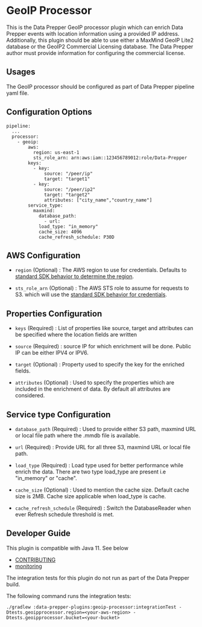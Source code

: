# GeoIP Processor

This is the Data Prepper GeoIP processor plugin which can enrich 
Data Prepper events with location information using a provided IP address.
Additionally, this plugin should be able to use either a MaxMind GeoIP Lite2 database 
or the GeoIP2 Commercial Licensing database. 
The Data Prepper author must provide information for configuring the commercial license.


## Usages

The GeoIP processor should be configured as part of Data Prepper pipeline yaml file.

## Configuration Options

```
pipeline:
  ...
  processor:
    - geoip:
        aws:
          region: us-east-1
          sts_role_arn: arn:aws:iam::123456789012:role/Data-Prepper                  
        keys:
          - key:
              source: "/peer/ip"
              target: "target1"
          - key:
              source: "/peer/ip2"
              target: "target2"
              attributes: ["city_name","country_name"]
        service_type:
          maxmind:
            database_path:
              - url: 
            load_type: "in_memory"
            cache_size: 4096
            cache_refresh_schedule: P30D
```

## AWS Configuration

- `region` (Optional) : The AWS region to use for credentials. Defaults to [standard SDK behavior to determine the region](https://docs.aws.amazon.com/sdk-for-java/latest/developer-guide/region-selection.html).

- `sts_role_arn` (Optional) : The AWS STS role to assume for requests to S3. which will use the [standard SDK behavior for credentials](https://docs.aws.amazon.com/sdk-for-java/latest/developer-guide/credentials.html). 

## Properties Configuration

- `keys` (Required) : List of properties like source, target and attributes can be specified where the location fields are written

- `source` (Required) : source IP for which enrichment will be done. Public IP can be either IPV4 or IPV6.

- `target` (Optional) : Property used to specify the key for the enriched fields. 

- `attributes` (Optional) : Used to specify the properties which are included in the enrichment of data. By default all attributes are considered.  

## Service type Configuration

- `database_path` (Required) :  Used to provide either S3 path, maxmind URL or local file path where the .mmdb file is available.

- `url` (Required) : Provide URL for all three S3, maxmind URL or local file path. 

- `load_type` (Required) :  Load type used for better performance while enrich the data. There are two type load_type are present i.e "in_memory" or "cache".

- `cache_size` (Optional) : Used to mention the cache size. Default cache size is 2MB. Cache size applicable when load_type is cache. 

- `cache_refresh_schedule` (Required) : Switch the DatabaseReader when ever Refresh schedule threshold is met. 


## Developer Guide

This plugin is compatible with Java 11. See below

- [CONTRIBUTING](https://github.com/opensearch-project/data-prepper/blob/main/CONTRIBUTING.md)
- [monitoring](https://github.com/opensearch-project/data-prepper/blob/main/docs/monitoring.md)

The integration tests for this plugin do not run as part of the Data Prepper build.

The following command runs the integration tests:

```
./gradlew :data-prepper-plugins:geoip-processor:integrationTest -Dtests.geoipprocessor.region=<your-aws-region> -Dtests.geoipprocessor.bucket=<your-bucket>
```

